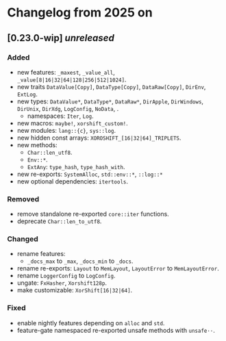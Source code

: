 # Changelog from 2025 on

## [0.23.0-wip] *unreleased*

### Added
- new features: `_maxest`, `_value_all`, `_value[8|16|32|64|128|256|512|1024]`.
- new traits `DataValue[Copy]`, `DataType[Copy]`, `DataRaw[Copy]`, `DirEnv`, `ExtLog`.
- new types: `DataValue*`, `DataType*`, `DataRaw*`, `DirApple`, `DirWindows`, `DirUnix`, `DirXdg`, `LogConfig`, `NoData`, .
  - namespaces: `Iter`, `Log`.
- new macros: `maybe!`, `xorshift_custom!`.
- new modules: `lang::{c}`, `sys::log`.
- new hidden const arrays: `XOROSHIFT_[16|32|64]_TRIPLETS`.
- new methods:
  - `Char::len_utf8`.
  - `Env::*`.
  - `ExtAny`: `type_hash`, `type_hash_with`.
- new re-exports: `SystemAlloc`, `std::env::*`, `::log::*`
- new optional dependencies: `itertools`.

### Removed
- remove standalone re-exported `core::iter` functions.
- deprecate `Char::len_to_utf8`.

### Changed
- rename features:
  - `_docs_max` to `_max`, `_docs_min` to `_docs`.
- rename re-exports: `Layout` to `MemLayout`, `LayoutError` to `MemLayoutError`.
- rename `LoggerConfig` to `LogConfig`.
- ungate: `FxHasher`, `Xorshift128p`.
- make customizable: `XorShift[16|32|64]`.

### Fixed
- enable nightly features depending on `alloc` and `std`.
- feature-gate namespaced re-exported unsafe methods with `unsafe··`.

[unreleased]: https://github.com/andamira/devela/compare/v0.23.0-wip...HEAD

